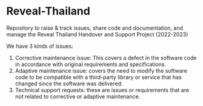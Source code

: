 # Reveal-Thailand
Repository to raise &amp; track issues, share code and documentation, and manage the Reveal Thailand Handover and Support Project (2022-2023)

We have 3 kinds of issues:

1. Corrective maintenance issue: This covers a defect in the software code in accordance with original requirements and specifications.
2. Adaptive maintenance issue: covers the need to modify the software code to be compatible with a third-party library or service that has changed since 		the software was delivered.
3. Technical support requests: these are issues or requirements that are not related to corrective or adaptive maintenance. 
